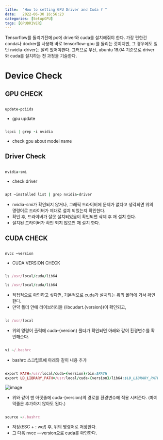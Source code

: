 ```yaml
---
title:  "How to setting GPU Driver and Cuda ? "
date:   2022-06-30 16:56:23
categories: [SetupGPU]
tags: [GPUDRIVER]
---
```





Tensorflow를 돌리기전에 pc에 driver와 cuda를 설치해줘야 한다. 가장 편한건 conda나 docker를 사용해 바로 tensorflow-gpu 를 돌리는 것이지만, 그 경우에도 일단 nvidia-driver는 깔려 있어야한다. 그러므로 우선, ubuntu 18.04 기준으로 driver와 cuda를 설치하는 전 과정을 기술한다. 


# Device Check


## GPU CHECK


``` ruby

update-pciids

``` 
- gpu update

``` ruby

lspci | grep -i nvidia

```

- check gpu about model name

## Driver Check

``` ruby

nvidia-smi

```

- check driver 

``` ruby

apt —installed list | grep nvidia-driver

```



- nvidia-smi가 확인되지 않거나, 그래픽 드라이버에 문제가 없다고 생각되면 위의 명령어로 드라이버가 제대로 설치 되었는지 확인한다.
- 확인 후, 드라이버가 잘못 설치되었음이 확인되면 삭제 후 재 설치 한다.
- 설치된 드라이버가 확인 되지 않으면 재 설치 한다.


## CUDA CHECK

``` ruby

nvcc —version

```



- CUDA VERSION CHECK

``` ruby

ls /usr/local/cuda/lib64

ls /usr/local/cuda/lib64

```

- 직접적으로 확인하고 싶다면, 기본적으로 cuda가 설치되는 위의 폴더에 가서 확인한다.
- 만약 폴더 안에 라이브러리들 (libcudart.{version})이 확인되고,

``` ruby

ls /usr/local

```


- 위의 명령어 출력에 cuda-{version} 폴더가 확인되면 아래와 같이 환경변수를 확인해준다.

``` ruby

vi ~/.bashrc

```

- bashrc 스크립트에 아래와 같이 내용 추가

``` ruby

export PATH=/usr/local/cuda-{version}/bin:$PATH
export LD_LIBRARY_PATH=/usr/local/cuda-{version}/lib64:$LD_LIBRARY_PATH

```

![image](https://user-images.githubusercontent.com/108255754/177236367-153a24e7-c621-4a41-8e1e-713733f27e11.png)


- 위와 같이 맨 아랫줄에 cuda-{version}의 경로를 환경변수에 적용 시켜준다. (마지막줄은 추가하지 않아도 된다.)


``` ruby

source ~/.bashrc

```

- 저장(ESC + : wq!) 후, 위의 명령어로 저장한다.
- 그 다음 nvcc —version으로 cuda를 확인한다.




